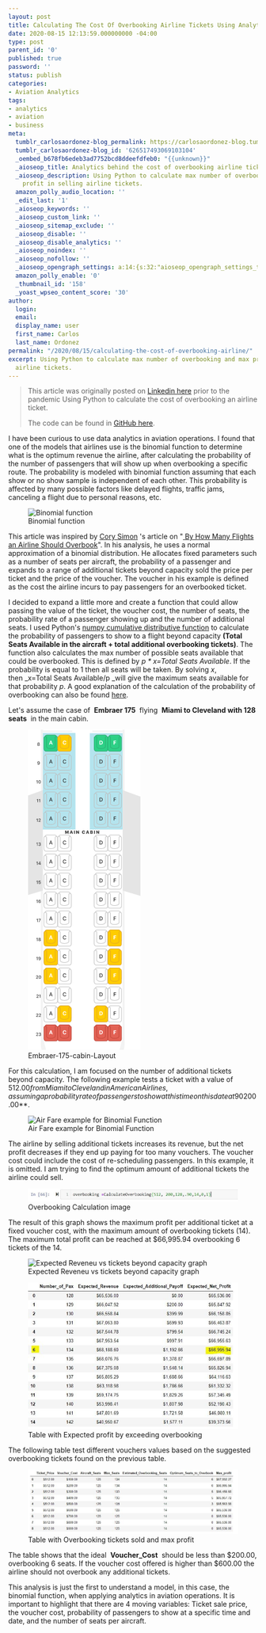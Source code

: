 ```yaml
---
layout: post
title: Calculating The Cost Of Overbooking Airline Tickets Using Analytics
date: 2020-08-15 12:13:59.000000000 -04:00
type: post
parent_id: '0'
published: true
password: ''
status: publish
categories:
- Aviation Analytics
tags:
- analytics
- aviation
- business
meta:
  tumblr_carlosaordonez-blog_permalink: https://carlosaordonez-blog.tumblr.com/post/626517493069103104/calculating-the-cost-of-overbooking-airline
  tumblr_carlosaordonez-blog_id: '626517493069103104'
  _oembed_b678fb6edeb3ad7752bcd8ddeefdfeb0: "{{unknown}}"
  _aioseop_title: Analytics behind the cost of overbooking airline tickets
  _aioseop_description: Using Python to calculate max number of overbooking and max
    profit in selling airline tickets.
  amazon_polly_audio_location: ''
  _edit_last: '1'
  _aioseop_keywords: ''
  _aioseop_custom_link: ''
  _aioseop_sitemap_exclude: ''
  _aioseop_disable: ''
  _aioseop_disable_analytics: ''
  _aioseop_noindex: ''
  _aioseop_nofollow: ''
  _aioseop_opengraph_settings: a:14:{s:32:"aioseop_opengraph_settings_title";s:0:"";s:31:"aioseop_opengraph_settings_desc";s:0:"";s:36:"aioseop_opengraph_settings_customimg";s:0:"";s:37:"aioseop_opengraph_settings_imagewidth";s:0:"";s:38:"aioseop_opengraph_settings_imageheight";s:0:"";s:32:"aioseop_opengraph_settings_video";s:0:"";s:37:"aioseop_opengraph_settings_videowidth";s:0:"";s:38:"aioseop_opengraph_settings_videoheight";s:0:"";s:35:"aioseop_opengraph_settings_category";s:8:"activity";s:34:"aioseop_opengraph_settings_section";s:0:"";s:30:"aioseop_opengraph_settings_tag";s:0:"";s:34:"aioseop_opengraph_settings_setcard";s:7:"summary";s:44:"aioseop_opengraph_settings_customimg_twitter";s:0:"";s:44:"aioseop_opengraph_settings_customimg_checker";s:1:"0";}
  amazon_polly_enable: '0'
  _thumbnail_id: '158'
  _yoast_wpseo_content_score: '30'
author:
  login: 
  email: 
  display_name: user
  first_name: Carlos
  last_name: Ordonez
permalink: "/2020/08/15/calculating-the-cost-of-overbooking-airline/"
excerpt: Using Python to calculate max number of overbooking and max profit in selling
  airline tickets.
---
```

> This article was originally posted on [Linkedin here](https://www.linkedin.com/pulse/calculating-cost-overbooking-airline-tickets-using-carlos/) prior to the pandemic Using Python to calculate the cost of overbooking an airline ticket.
> 
> The code can be found in [GitHub here](https://github.com/carordo/Overbooking).

I have been curious to use data analytics in aviation operations. I found that one of the models that airlines use is the binomial function to determine what is the optimum revenue the airline, after calculating the probability of the number of passengers that will show up when overbooking a specific route. The probability is modeled with binomial function assuming that each show or no show sample is independent of each other. This probability is affected by many possible factors like delayed flights, traffic jams, canceling a flight due to personal reasons, etc.

<!-- wp:image {"align":"center","id":116,"sizeSlug":"large"} -->

<figure class="aligncenter size-large"><img src="/assets/images/2020/08/Binomial-function.png" alt="Binomial function" class="wp-image-116"><br>
<figcaption>Binomial function</figcaption>
</figure>

<!-- /wp:image -->

<!-- wp:paragraph {"align":"justify"} -->

This article was inspired by&nbsp;[Cory Simon](https://github.com/CorySimon)&nbsp;'s article on "[&nbsp;](http://by%20how%20many%20flights%20should%20an%20airline%20overbook/?)[By How Many Flights an Airline Should Overbook](http://corysimon.github.io/articles/by-how-many-flights-should-an-airline-overbook/)". In his analysis, he uses a normal approximation of a binomial distribution. He allocates fixed parameters such as a number of seats per aircraft, the probability of a passenger and expands to a range of additional tickets beyond capacity sold the price per ticket and the price of the voucher. The voucher in his example is defined as the cost the airline incurs to pay passengers for an overbooked ticket.

<!-- /wp:paragraph -->

<!-- wp:paragraph {"align":"justify"} -->

I decided to expand a little more and create a function that could allow passing the value of the ticket, the voucher cost, the number of seats, the probability rate of a passenger showing up and the number of additional seats. I used Python's&nbsp;[numpy cumulative distributive function](https://docs.scipy.org/doc/scipy-0.16.0/reference/generated/scipy.stats.binom.html)&nbsp;to calculate the probability of passengers to show to a flight beyond capacity&nbsp;**(Total Seats Available in the aircraft + total additional overbooking tickets)**. The function also calculates the max number of possible seats available that could be overbooked. This is defined by&nbsp;_p \* x=Total Seats Available_. If the probability is equal to 1 then all seats will be taken. By solving&nbsp;_x_, then&nbsp;_x=Total Seats Available/p&nbsp;_will give the maximum seats available for that probability&nbsp;_p_. A good explanation of the calculation of the probability of overbooking can also be found&nbsp;[here](https://math.stackexchange.com/questions/2426604/binomial-probability-of-airline-overbooking).

<!-- /wp:paragraph -->

<!-- wp:paragraph -->

Let's assume the case of&nbsp; **Embraer 175** &nbsp;flying&nbsp; **Miami to Cleveland with 128 seats** &nbsp;in the main cabin.

<!-- /wp:paragraph -->

<!-- wp:image {"align":"center","id":118,"sizeSlug":"large"} -->

<figure class="aligncenter size-large"><img src="/assets/images/2020/08/Embraer_175.png" alt="Embraer-175-cabin-Layout" class="wp-image-118"><br>
<figcaption>Embraer-175-cabin-Layout</figcaption>
</figure>

<!-- /wp:image -->

<!-- wp:paragraph {"align":"justify"} -->

For this calculation, I am focused on the number of additional tickets beyond capacity. The following example tests a ticket with a value of $512.00 from Miami to Cleveland in American Airlines, assuming a probability rate of passengers to show at this time on this date at 90%. The maximum number of additional seats the airline could sell is equal to_&nbsp;Max\_Seats = 128 /.9 = 142.22 - 128 = 14.22&nbsp;_rounded down will give&nbsp; **14** &nbsp;additional seats on&nbsp; **128&nbsp;** seat aircraft, with a probability of&nbsp; **90** % of the passengers showing up and a voucher cost for overbooking of&nbsp; **$200.00**.

<!-- /wp:paragraph -->

<!-- wp:image {"align":"center","id":123,"sizeSlug":"large"} -->

<figure class="aligncenter size-large"><img src="/assets/images/2020/08/Air-Fare-example-for-Binomial-Function-750x191.png" alt="Air Fare example for Binomial Function" class="wp-image-123"><br>
<figcaption>Air Fare example for Binomial Function</figcaption>
</figure>

<!-- /wp:image -->

The airline by selling additional tickets increases its revenue, but the net profit decreases if they end up paying for too many vouchers. The voucher cost could include the cost of re-scheduling passengers. In this example, it is omitted. I am trying to find the optimum amount of additional tickets the airline could sell.

<!-- wp:image {"align":"center","id":120,"sizeSlug":"large"} -->

<figure class="aligncenter size-large"><img src="/assets/images/2020/08/overbooking_calculation.jpg" alt="Overbooking Calculation image" class="wp-image-120"><br>
<figcaption>Overbooking Calculation image</figcaption>
</figure>

<!-- /wp:image -->

<!-- wp:paragraph -->

The result of this graph shows the maximum profit per additional ticket at a fixed voucher cost, with the maximum amount of overbooking tickets (14). The maximum total profit can be reached at $66,995.94 overbooking 6 tickets of the 14.

<!-- /wp:paragraph -->

<!-- wp:image {"align":"center","id":124,"sizeSlug":"large"} -->

<figure class="aligncenter size-large"><img src="/assets/images/2020/08/Expected-Reveneu-vs-tickets-beyond-capacity-graph.jpg" alt="Expected Reveneu vs tickets beyond capacity graph" class="wp-image-124"><br>
<figcaption>Expected Reveneu vs tickets beyond capacity graph</figcaption>
</figure>

<!-- /wp:image -->

<!-- wp:image {"align":"center","id":121,"sizeSlug":"large"} -->

<figure class="aligncenter size-large"><img src="/assets/images/2020/08/table_with_overbooking_tickets_sold.jpg" alt="Table with Expected profit by exceeding overbooking" class="wp-image-121"><br>
<figcaption>Table with Expected profit by exceeding overbooking</figcaption>
</figure>

<!-- /wp:image -->

<!-- wp:paragraph -->

The following table test different vouchers values based on the suggested overbooking tickets found on the previous table.

<!-- /wp:paragraph -->

<!-- wp:image {"align":"center","id":122,"sizeSlug":"large"} -->

<figure class="aligncenter size-large"><img src="/assets/images/2020/08/table_with_overbooking_tickets_max_profit.jpg" alt="Table with Overbooking tickets sold and max profit" class="wp-image-122"><br>
<figcaption>Table with Overbooking tickets sold and max profit</figcaption>
</figure>

<!-- /wp:image -->

<!-- wp:paragraph -->

The table shows that the ideal&nbsp; **Voucher\_Cost** &nbsp;should be less than $200.00, overbooking 6 seats. If the voucher cost offered is higher than $600.00 the airline should not overbook any additional tickets.

<!-- /wp:paragraph -->

<!-- wp:paragraph -->

This analysis is just the first to understand a model, in this case, the binomial function, when applying analytics in aviation operations. It is important to highlight that there are 4 moving variables: Ticket sale price, the voucher cost, probability of passengers to show at a specific time and date, and the number of seats per aircraft.

<!-- /wp:paragraph -->

